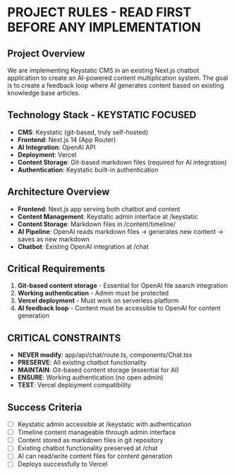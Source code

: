 # PROJECT RULES - READ FIRST BEFORE ANY IMPLEMENTATION

## Project Overview
We are implementing Keystatic CMS in an existing Next.js chatbot application to create an AI-powered content multiplication system. The goal is to create a feedback loop where AI generates content based on existing knowledge base articles.

## Technology Stack - KEYSTATIC FOCUSED
- **CMS**: Keystatic (git-based, truly self-hosted)
- **Frontend**: Next.js 14 (App Router)
- **AI Integration**: OpenAI API
- **Deployment**: Vercel
- **Content Storage**: Git-based markdown files (required for AI integration)
- **Authentication**: Keystatic built-in authentication

## Architecture Overview
- **Frontend**: Next.js app serving both chatbot and content
- **Content Management**: Keystatic admin interface at /keystatic
- **Content Storage**: Markdown files in /content/timeline/
- **AI Pipeline**: OpenAI reads markdown files → generates new content → saves as new markdown
- **Chatbot**: Existing OpenAI integration at /chat

## Critical Requirements
1. **Git-based content storage** - Essential for OpenAI file search integration
2. **Working authentication** - Admin must be protected
3. **Vercel deployment** - Must work on serverless platform
4. **AI feedback loop** - Content must be accessible to OpenAI for content generation

## CRITICAL CONSTRAINTS
- **NEVER modify**: app/api/chat/route.ts, components/Chat.tsx
- **PRESERVE**: All existing chatbot functionality
- **MAINTAIN**: Git-based content storage (essential for AI)
- **ENSURE**: Working authentication (no open admin)
- **TEST**: Vercel deployment compatibility

## Success Criteria
- [ ] Keystatic admin accessible at /keystatic with authentication
- [ ] Timeline content manageable through admin interface
- [ ] Content stored as markdown files in git repository
- [ ] Existing chatbot functionality preserved at /chat
- [ ] AI can read/write content files for content generation
- [ ] Deploys successfully to Vercel
